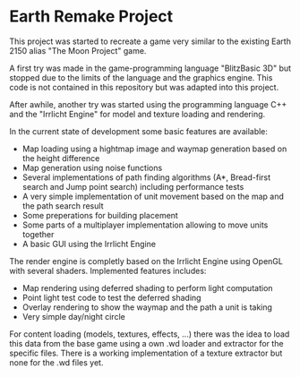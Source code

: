 # Earth Remake Project

This project was started to recreate a game very similar to the existing Earth 2150 alias "The Moon Project" game.

A first try was made in the game-programming language "BlitzBasic 3D" but stopped due to the limits of the language and the graphics engine. This code is not contained in this repository but was adapted into this project.

After awhile, another try was started using the programming language C++ and the "Irrlicht Engine" for model and texture loading and rendering.

In the current state of development some basic features are available:
* Map loading using a hightmap image and waymap generation based on the height difference
* Map generation using noise functions
* Several implementations of path finding algorithms (A*, Bread-first search and Jump point search) including performance tests
* A very simple implementation of unit movement based on the map and the path search result
* Some preperations for building placement
* Some parts of a multiplayer implementation allowing to move units together
* A basic GUI using the Irrlicht Engine

The render engine is completly based on the Irrlicht Engine using OpenGL with several shaders.
Implemented features includes:
* Map rendering using deferred shading to perform light computation
* Point light test code to test the deferred shading
* Overlay rendering to show the waymap and the path a unit is taking
* Very simple day/night circle

For content loading (models, textures, effects, ...) there was the idea to load this data from the base game using a own .wd loader and extractor for the specific files.
There is a working implementation of a texture extractor but none for the .wd files yet.